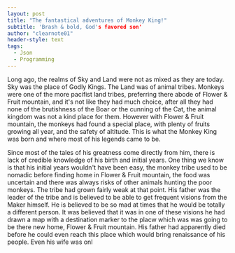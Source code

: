 ```yaml
---
layout: post
title: "The fantastical adventures of Monkey King!"
subtitle: 'Brash & bold, God's favored son'
author: "clearnote01"
header-style: text
tags:
  - Json  
  - Programming
---
```


Long ago, the realms of Sky and Land were not as mixed as they are today. Sky was the place of Godly Kings. The Land was of animal tribes. Monkeys were one of the more pacifist land tribes, preferring there abode of Flower & Fruit mountain, and it's not like they had much choice, after all they had none of the brutishness of the Boar or the cunning of the Cat, the animal kingdom was not a kind place for them. However with Flower & Fruit mountain, the monkeys had found a special place, with plenty of fruits growing all year, and the safety of altitude. This is what the Monkey King was born and where most of his legends came to be. 

Since most of the tales of his greatness come directly from him, there is lack of credible knowledge of his birth and initial years. One thing we know is that his initial years wouldn't have been easy, the monkey tribe used to be nomadic before finding home in Flower & Fruit mountain, the food was uncertain and there was always risks of other animals hunting the poor monkeys. The tribe had grown fairly weak at that point. His father was the leader of the tribe and is believed to be able to get frequent visions from the Maker himself. He is believed to be so mad at times that he would be totally a different person. It was believed that it was in one of these visions he had drawn a map with a destination marker to the placw which was was going to be there new home, Flower & Fruit mountain. His father had apparently died before he could even reach this place which would bring renaissance of his people. Even his wife was onl  
